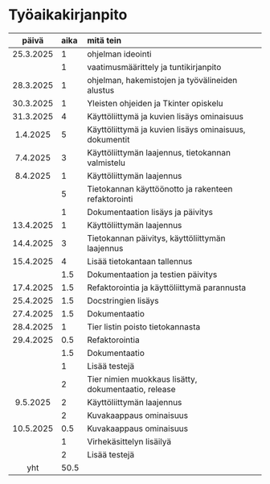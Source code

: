 # Työaikakirjanpito

| päivä | aika | mitä tein  |
| :----:|:-----| :-----|
| 25.3.2025 | 1    | ohjelman ideointi |
|           | 1    | vaatimusmäärittely ja tuntikirjanpito |
| 28.3.2025 | 1    | ohjelman, hakemistojen ja työvälineiden alustus |
| 30.3.2025       | 1    | Yleisten ohjeiden ja Tkinter opiskelu |
| 31.3.2025       |  4   | Käyttöliittymä ja kuvien lisäys ominaisuus |
| 1.4.2025       |   5  | Käyttöliittymä ja kuvien lisäys ominaisuus, dokumentit |
| 7.4.2025       |   3  | Käyttöliittymän laajennus, tietokannan valmistelu |
| 8.4.2025       |   1  | Käyttöliittymän laajennus |
|        |   5  | Tietokannan käyttöönotto ja rakenteen refaktorointi |
|        |   1  | Dokumentaation lisäys ja päivitys |
| 13.4.2025       |   1  |  Käyttöliittymän laajennus |
| 14.4.2025       |   3  |  Tietokannan päivitys, käyttöliittymän laajennus |
| 15.4.2025       |   4  |  Lisää tietokantaan tallennus |
|        |   1.5  |  Dokumentaation ja testien päivitys |
| 17.4.2025       |   1.5  |  Refaktorointia ja käyttöliittymä parannusta |
| 25.4.2025       |   1.5  | Docstringien lisäys  |
| 27.4.2025       |   1.5  | Dokumentaatio  |
| 28.4.2025       |  1   |  Tier listin poisto tietokannasta |
| 29.4.2025       |  0.5   | Refaktorointia  |
|       |  1.5   | Dokumentaatio  |
|       |  1   | Lisää testejä |
|       |  2   | Tier nimien muokkaus lisätty, dokumentaatio, release |
| 9.5.2025       |  2   | Käyttöliittymän laajennus  |
|        |  2   | Kuvakaappaus ominaisuus  |
| 10.5.2025       |  0.5   | Kuvakaappaus ominaisuus  |
|        |  1   | Virhekäsittelyn lisäilyä  |
|        |  2   | Lisää testejä  |
| yht       | 50.5    | |